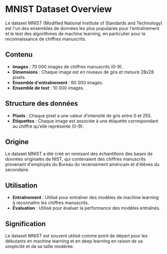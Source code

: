 # MNIST Dataset Overview

Le dataset MNIST (Modified National Institute of Standards and Technology) est l'un des ensembles de données les plus populaires pour l'entraînement et le test des algorithmes de machine learning, en particulier pour la reconnaissance de chiffres manuscrits.

## Contenu
- **Images** : 70 000 images de chiffres manuscrits (0-9).
- **Dimensions** : Chaque image est en niveaux de gris et mesure 28x28 pixels.
- **Ensemble d'entraînement** : 60 000 images.
- **Ensemble de test** : 10 000 images.

## Structure des données
- **Pixels** : Chaque pixel a une valeur d'intensité de gris entre 0 et 255.
- **Étiquettes** : Chaque image est associée à une étiquette correspondant au chiffre qu'elle représente (0-9).

## Origine
Le dataset MNIST a été créé en remixant des échantillons des bases de données originales de NIST, qui contenaient des chiffres manuscrits provenant d'employés du Bureau du recensement américain et d'élèves du secondaire.

## Utilisation
- **Entraînement** : Utilisé pour entraîner des modèles de machine learning à reconnaître les chiffres manuscrits.
- **Évaluation** : Utilisé pour évaluer la performance des modèles entraînés.

## Signification
Le dataset MNIST est souvent utilisé comme point de départ pour les débutants en machine learning et en deep learning en raison de sa simplicité et de sa taille modérée.
